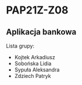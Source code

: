 # PAP21Z-Z08
## Aplikacja bankowa

Lista grupy:
- Kojtek Arkadiusz
- Sobońska Lidia
- Sypuła Aleksandra 
- Zdziech Patryk
